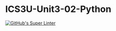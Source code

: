 # ICS3U-Unit3-02-Python

[![GitHub's Super Linter](https://github.com/mohammedal-ess/ICS3U-Unit3-02-Python/workflows/GitHub's%20Super%20Linter/badge.svg)](https://github.com/mohammedal-ess/ICS3U-Unit3-02-Python/actions)
